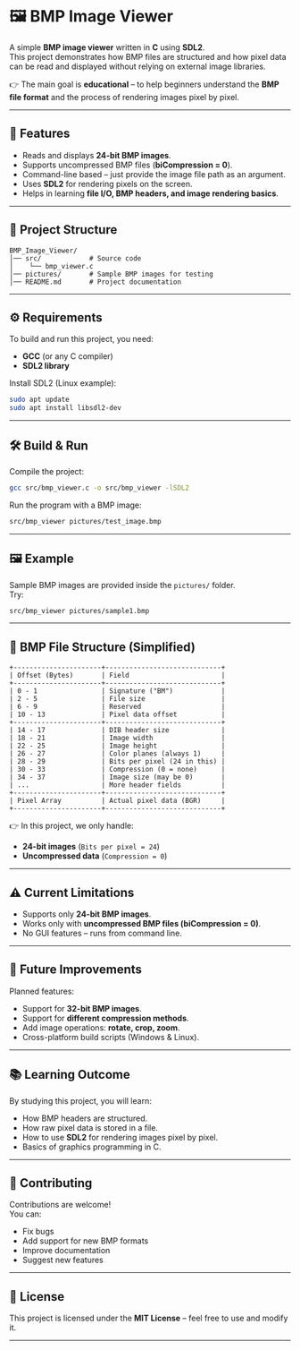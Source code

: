 # 🖼️ BMP Image Viewer

A simple **BMP image viewer** written in **C** using **SDL2**.  
This project demonstrates how BMP files are structured and how pixel data can be read and displayed without relying on external image libraries.  

👉 The main goal is **educational** – to help beginners understand the **BMP file format** and the process of rendering images pixel by pixel.

---

## 🚀 Features
- Reads and displays **24-bit BMP images**.
- Supports uncompressed BMP files (**biCompression = 0**).
- Command-line based – just provide the image file path as an argument.
- Uses **SDL2** for rendering pixels on the screen.
- Helps in learning **file I/O, BMP headers, and image rendering basics**.

---

## 📂 Project Structure
```
BMP_Image_Viewer/
│── src/            # Source code
│    └── bmp_viewer.c
│── pictures/       # Sample BMP images for testing
│── README.md       # Project documentation
```

---

## ⚙️ Requirements
To build and run this project, you need:
- **GCC** (or any C compiler)
- **SDL2 library**

Install SDL2 (Linux example):
```bash
sudo apt update
sudo apt install libsdl2-dev
```

---

## 🛠️ Build & Run
Compile the project:
```bash
gcc src/bmp_viewer.c -o src/bmp_viewer -lSDL2
```

Run the program with a BMP image:
```bash
src/bmp_viewer pictures/test_image.bmp
```

---

## 🖼️ Example
Sample BMP images are provided inside the `pictures/` folder.  
Try:
```bash
src/bmp_viewer pictures/sample1.bmp
```

---

## 📑 BMP File Structure (Simplified)

```
+----------------------+-----------------------------+
| Offset (Bytes)       | Field                       |
+----------------------+-----------------------------+
| 0 - 1                | Signature ("BM")            |
| 2 - 5                | File size                   |
| 6 - 9                | Reserved                    |
| 10 - 13              | Pixel data offset           |
+----------------------+-----------------------------+
| 14 - 17              | DIB header size             |
| 18 - 21              | Image width                 |
| 22 - 25              | Image height                |
| 26 - 27              | Color planes (always 1)     |
| 28 - 29              | Bits per pixel (24 in this) |
| 30 - 33              | Compression (0 = none)      |
| 34 - 37              | Image size (may be 0)       |
| ...                  | More header fields          |
+----------------------+-----------------------------+
| Pixel Array          | Actual pixel data (BGR)     |
+----------------------+-----------------------------+
```

👉 In this project, we only handle:
- **24-bit images** (`Bits per pixel = 24`)
- **Uncompressed data** (`Compression = 0`)

---

## ⚠️ Current Limitations
- Supports only **24-bit BMP images**.
- Works only with **uncompressed BMP files (biCompression = 0)**.
- No GUI features – runs from command line.

---

## 🔮 Future Improvements
Planned features:
- Support for **32-bit BMP images**.
- Support for **different compression methods**.
- Add image operations: **rotate, crop, zoom**.
- Cross-platform build scripts (Windows & Linux).

---

## 📚 Learning Outcome
By studying this project, you will learn:
- How BMP headers are structured.
- How raw pixel data is stored in a file.
- How to use **SDL2** for rendering images pixel by pixel.
- Basics of graphics programming in C.

---

## 🤝 Contributing
Contributions are welcome!  
You can:
- Fix bugs
- Add support for new BMP formats
- Improve documentation
- Suggest new features

---

## 📜 License
This project is licensed under the **MIT License** – feel free to use and modify it.

---
